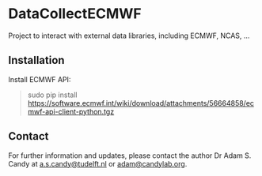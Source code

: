 DataCollectECMWF
===============

Project to interact with external data libraries, including ECMWF, NCAS, ...

Installation
------------

Install ECMWF API:

> sudo pip install https://software.ecmwf.int/wiki/download/attachments/56664858/ecmwf-api-client-python.tgz


Contact
-------

For further information and updates, please contact the author Dr Adam S. Candy at
[a.s.candy@tudelft.nl](mailto:a.s.candy@tudelft.nl)
or
[adam@candylab.org](mailto:adam@candylab.org).


